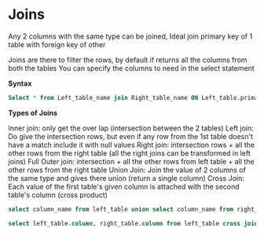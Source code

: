 # Joins

Any 2 columns with the same type can be joined,
Ideal join primary key of 1 table with foreign key of other

Joins are there to filter the rows, by default if returns all the columns from both the tables
You can specify the columns to need in the select statement



**Syntax**

```sql
Select * from Left_table_name join Right_table_name ON Left_table.primary_key = Right_table.foreign_key
```

**Types of Joins**

Inner join: only get the over lap (intersection between the 2 tables)
Left join: Do give the intersection rows, but even if any row from the 1st table doesn't have a match include it with null values
Right join: intersection rows + all the other rows from the right table (all the right joins can be transformed in left joins)
Full Outer join: intersection + all the other rows from left table + all the other rows from the right table
Union Join: Join the value of 2 columns of the same type and gives there union (return a single column)
Cross Join: Each value of the first table's given column is attached with the second table's column (cross product)

```sql
select column_name from left_table union select column_name from right_table;
```

```sql
select left_table.column, right_table.column from left_table cross join right_table;
```


